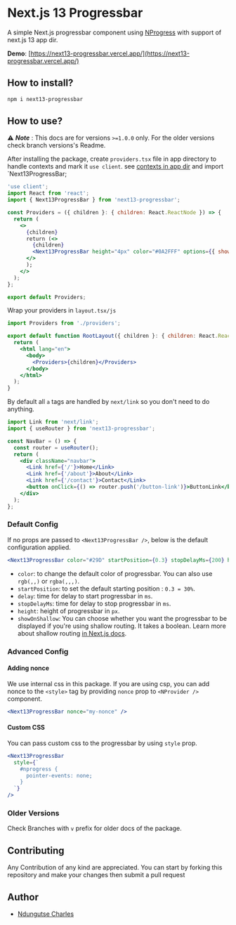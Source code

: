 # Next.js 13 Progressbar

A simple Next.js progressbar component using [NProgress](http://ricostacruz.com/nprogress/) with support of next.js 13 app dir.

<!-- > [I've created this Blog to help you create your own progressbar](https://gosink.in/next-js-make-your-own-progress-bar-indicator-component-easily/) -->

**Demo**: [https://next13-progressbar.vercel.app/](https://next13-progressbar.vercel.app/)

## How to install?

```bash
npm i next13-progressbar
```

## How to use?

⚠️ **_Note_** : This docs are for versions `>=1.0.0` only. For the older versions check branch versions's Readme.

After installing the package, create `providers.tsx` file in app directory to handle contexts and mark it `use client`. see [contexts in app dir](https://nextjs.org/docs/getting-started/react-essentials#context) and import `Next13ProgressBar;

```jsx
'use client';
import React from 'react';
import { Next13ProgressBar } from 'next13-progressbar';

const Providers = ({ children }: { children: React.ReactNode }) => {
  return (
    <>
      {children}
      return (<>
        {children}
        <Next13ProgressBar height="4px" color="#0A2FFF" options={{ showSpinner: true }} showOnShallow />
      </>
      );
    </>
  );
};

export default Providers;
```

Wrap your providers in `layout.tsx/js`

```jsx
import Providers from './providers';

export default function RootLayout({ children }: { children: React.ReactNode }) {
  return (
    <html lang="en">
      <body>
        <Providers>{children}</Providers>
      </body>
    </html>
  );
}
```

By default all `a` tags are handled by `next/link` so you don't need to do anything.

```jsx
import Link from 'next/link';
import { useRouter } from 'next13-progressbar';

const NavBar = () => {
  const router = useRouter();
  return (
    <div className="navbar">
      <Link href={'/'}>Home</Link>
      <Link href={'/about'}>About</Link>
      <Link href={'/contact'}>Contact</Link>
      <button onClick={() => router.push('/button-link')}>ButtonLink</button>
    </div>
  );
};
```

### Default Config

If no props are passed to `<Next13ProgressBar />`, below is the default configuration applied.

```jsx
<Next13ProgressBar color="#29D" startPosition={0.3} stopDelayMs={200} height={3} showOnShallow={true} />
```

- `color`: to change the default color of progressbar. You can also use `rgb(,,)` or `rgba(,,,)`.
- `startPosition`: to set the default starting position : `0.3 = 30%`.
- `delay`: time for delay to start progressbar in `ms`.
- `stopDelayMs`: time for delay to stop progressbar in `ms`.
- `height`: height of progressbar in `px`.
- `showOnShallow`: You can choose whether you want the progressbar to be displayed if you're using shallow routing. It takes a boolean. Learn more about shallow routing [in Next.js docs](https://nextjs.org/docs/routing/shallow-routing).

### Advanced Config

#### Adding nonce

We use internal css in this package. If you are using csp, you can add nonce to the `<style>` tag by providing `nonce` prop to `<NProvider />` component.

```jsx
<Next13ProgressBar nonce="my-nonce" />
```

#### Custom CSS

You can pass custom css to the progressbar by using `style` prop.

```jsx
<Next13ProgressBar
  style={`
    #nprogress {
      pointer-events: none;
    }
  `}
/>
```

### Older Versions

Check Branches with `v` prefix for older docs of the package.

## Contributing

Any Contribution of any kind are appreciated. You can start by forking this repository and make your changes then submit a pull request

## Author

- [Ndungutse Charles](https://github.com/NdungutseCharles103)
